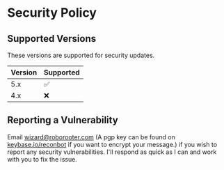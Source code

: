 # Security Policy

## Supported Versions

These versions are supported for security updates.

| Version | Supported          |
| ------- | ------------------ |
| 5.x     | :white_check_mark: |
| 4.x     | :x:                |

## Reporting a Vulnerability

Email wizard@roborooter.com (A pgp key can be found on [keybase.io/reconbot](https://keybase.io/reconbot) if you want to encrypt your message.) if you wish to report any security vulnerabilities. I'll respond as quick as I can and work with you to fix the issue.
